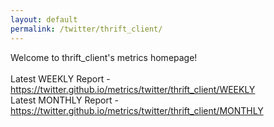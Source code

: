 ```yaml
---
layout: default
permalink: /twitter/thrift_client/
---
```

Welcome to thrift_client's metrics homepage!
<br><br>
Latest WEEKLY Report - <a href="https://twitter.github.io/metrics/twitter/thrift_client/WEEKLY">https://twitter.github.io/metrics/twitter/thrift_client/WEEKLY</a>
<br>
Latest MONTHLY Report - <a href="https://twitter.github.io/metrics/twitter/thrift_client/MONTHLY">https://twitter.github.io/metrics/twitter/thrift_client/MONTHLY</a>
<br>
